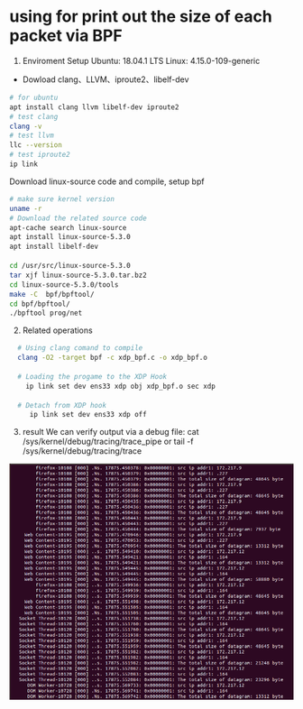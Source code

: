 # using for print out the size of each packet via BPF

1. Enviroment Setup
  Ubuntu: 18.04.1 LTS
  Linux: 4.15.0-109-generic

  - Dowload clang、LLVM、iproute2、libelf-dev
  ```bash
  # for ubuntu
  apt install clang llvm libelf-dev iproute2
  # test clang
  clang -v
  # test llvm
  llc --version
  # test iproute2
  ip link
  ```

  Download linux-source code and compile, setup bpf
  ```bash
  # make sure kernel version
  uname -r
  # Download the related source code
  apt-cache search linux-source
  apt install linux-source-5.3.0
  apt install libelf-dev

  cd /usr/src/linux-source-5.3.0
  tar xjf linux-source-5.3.0.tar.bz2
  cd linux-source-5.3.0/tools
  make -C  bpf/bpftool/
  cd bpf/bpftool/
  ./bpftool prog/net
  ```
  
  2. Related operations
  ```bash
    # Using clang comand to compile
    clang -O2 -target bpf -c xdp_bpf.c -o xdp_bpf.o

    # Loading the progame to the XDP Hook
      ip link set dev ens33 xdp obj xdp_bpf.o sec xdp

    # Detach from XDP hook
       ip link set dev ens33 xdp off
  
  ```
  
  3. result 
    We can verify output via a debug file:
      cat /sys/kernel/debug/tracing/trace_pipe
    or
      tail -f /sys/kernel/debug/tracing/trace
      
  ![bpf](https://github.com/winsonwen/bpfProject/blob/master/img/result.png)
  
  
  
  
  
  
  
  
  
  
  
  
  
  
